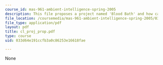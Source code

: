 ```yaml
---
course_id: mas-961-ambient-intelligence-spring-2005
description: This file proposes a project named 'Blood Bath' and how can it be implemented.
file_location: /coursemedia/mas-961-ambient-intelligence-spring-2005/033d64e191ccfb3a0c86253e16618fae_cl_proj_prop.pdf
file_type: application/pdf
layout: pdf
title: cl_proj_prop.pdf
type: course
uid: 033d64e191ccfb3a0c86253e16618fae

---
```

None